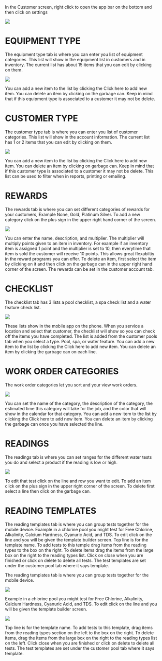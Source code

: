 In the Customer screen, right click to open the app bar on the bottom and then click on settings

![](https://cdn.realsgii2.dev/wise-software-docs/image_1.bc96a60b.png)

# EQUIPMENT TYPE

The equipment type tab is where you can enter you list of equipment categories. This list will show in the equipment list in customers and in inventory. The current list has about 15 items that you can edit by clicking on them.

![](https://cdn.realsgii2.dev/wise-software-docs/image_2.37fe9231.png)

You can add a new item to the list by clicking the Click here to add new item. You can delete an item by clicking on the garbage can. Keep in mind that if this equipment type is associated to a customer it may not be delete.

# CUSTOMER TYPE

The customer type tab is where you can enter you list of customer categories. This list will show in the account information. The current list has 1 or 2 items that you can edit by clicking on them.

![](https://cdn.realsgii2.dev/wise-software-docs/image_3.e29d1a6f.png)

You can add a new item to the list by clicking the Click here to add new item. You can delete an item by clicking on garbage can. Keep in mind that if this customer type is associated to a customer it may not be delete. This list can be used to filter when in reports, printing or emailing.

# REWARDS

The rewards tab is where you can set different categories of rewards for your customers, Example None, Gold, Platinum Silver. To add a new category click on the plus sign in the upper right hand corner of the screen.

![](https://cdn.realsgii2.dev/wise-software-docs/image_4.8039c637.png)

You can enter the name, description, and multiplier. The multiplier will multiply points given to an item in inventory. For example if an inventory item is assigned 1 point and the multiplier is set to 10, then everytime that item is sold the customer will receive 10 points. This allows great flexabiltiy in the reward programs you can offer. To delete an item, first select the item by clicking on it and then click on the garbage can in the upper right hand corner of the screen. The rewards can be set in the customer account tab.

# CHECKLIST

The checklist tab has 3 lists a pool checklist, a spa check list and a water feature check list.

![](https://cdn.realsgii2.dev/wise-software-docs/image_5.ee642414.png)

These lists show in the mobile app on the phone. When you service a location and select that customer, the checklist will show so you can check off the items you have completed. The list is added from the customer pools tab when you select a type. Pool, spa, or water feature. You can add a new item to the list by clicking the Click here to add new item. You can delete an item by clicking the garbage can on each line.

# WORK ORDER CATEGORIES

The work order categories let you sort and your view work orders.

![](https://cdn.realsgii2.dev/wise-software-docs/image_6.31f62f41.png)

You can set the name of the category, the description of the category, the estimated time this category will take for the job, and the color that will show in the calendar for that category. You can add a new item to the list by clicking the Click here to add new item. You can delete an item by clicking the garbage can once you have selected the line.

# READINGS

The readings tab is where you can set ranges for the different water tests you do and select a product if the reading is low or high.

![](https://cdn.realsgii2.dev/wise-software-docs/image_7.0dcca6ee.png)

To edit that test click on the line and row you want to edit. To add an item click on the plus sign in the upper right corner of the screen. To delete first select a line then click on the garbage can.

# READING TEMPLATES

The reading templates tab is where you can group tests together for the mobile device. Example in a chlorine pool you might test for Free Chlorine, Alkalinity, Calcium Hardness, Cyanuric Acid, and TDS. To edit click on the line and you will be given the template builder screen. Top line is for the template name. To add tests to this temple drag items from the reading types to the box on the right. To delete items drag the items from the large box on the right to the reading types list. Click on close when you are finished or click on delete to delete all tests. The test templates are set under the customer pool tab where it says template.

The reading templates tab is where you can group tests together for the mobile device.

![](https://cdn.realsgii2.dev/wise-software-docs/image_8.1ddf0dda.png)

Example in a chlorine pool you might test for Free Chlorine, Alkalinity, Calcium Hardness, Cyanuric Acid, and TDS. To edit click on the line and you will be given the template builder screen.

![](https://cdn.realsgii2.dev/wise-software-docs/image_9.ffed590f.png)

Top line is for the template name. To add tests to this template, drag items from the reading types section on the left to the box on the right. To delete items, drag the items from the large box on the right to the reading types list on the left. Click close when you are finished or click on delete to delete all tests. The test templates are set under the customer pool tab where it says template.
